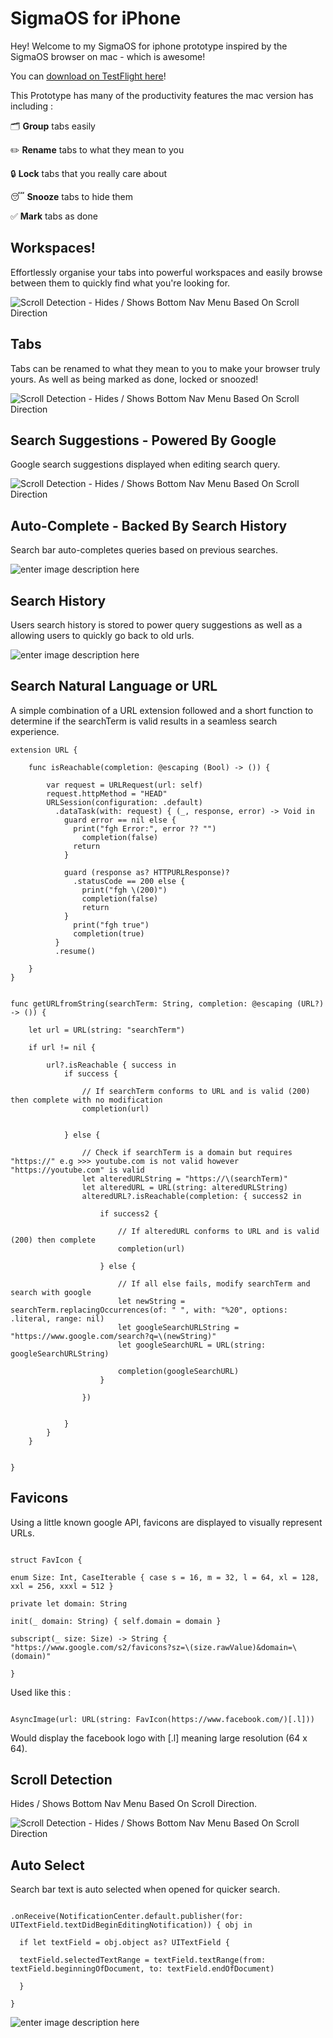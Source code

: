 # SigmaOS for iPhone

Hey! Welcome to my SigmaOS for iphone prototype inspired by the SigmaOS browser on mac - which is awesome!

You can [download on TestFlight here](https://sigmaos.com/)!
  

This Prototype has many of the productivity features the mac version has including :

🗂️ **Group** tabs easily

✏️ **Rename** tabs to what they mean to you

🔒 **Lock** tabs that you really care about

😴 **Snooze** tabs to hide them

✅ **Mark** tabs as done

  

## Workspaces!

Effortlessly organise your tabs into powerful workspaces and easily browse between them to quickly find what you're looking for.

![Scroll Detection - Hides / Shows Bottom Nav Menu Based On Scroll Direction](https://github.com/maxchaplin0610/sigmaOSPrototype/blob/main/workspaces_1.gif)


## Tabs
Tabs can be renamed to what they mean to you to make your browser truly yours. As well as being marked as done, locked or snoozed!

![Scroll Detection - Hides / Shows Bottom Nav Menu Based On Scroll Direction](https://github.com/maxchaplin0610/sigmaOSPrototype/blob/main/renameTab_1.gif)

  

## Search Suggestions - Powered By Google
Google search suggestions displayed when editing search query.

![Scroll Detection - Hides / Shows Bottom Nav Menu Based On Scroll Direction](https://github.com/maxchaplin0610/sigmaOSPrototype/blob/main/gogoleSearchsuggestions.gif)

  

## Auto-Complete - Backed By Search History

Search bar auto-completes queries based on previous searches.

![enter image description here](https://github.com/maxchaplin0610/sigmaOSPrototype/blob/main/historySuggestion.gif)



## Search History

Users search history is stored to power query suggestions as well as a allowing users to quickly go back to old urls.

![enter image description here](https://github.com/maxchaplin0610/sigmaOSPrototype/blob/main/searchHistory.png)

  
## Search Natural Language or URL
A simple combination of a URL extension followed and a short function to determine if the searchTerm is valid results in a seamless search experience.

```
extension URL {
    
    func isReachable(completion: @escaping (Bool) -> ()) {
        
        var request = URLRequest(url: self)
        request.httpMethod = "HEAD"
        URLSession(configuration: .default)
          .dataTask(with: request) { (_, response, error) -> Void in
            guard error == nil else {
              print("fgh Error:", error ?? "")
                completion(false)
              return
            }

            guard (response as? HTTPURLResponse)?
              .statusCode == 200 else {
                print("fgh \(200)")
                completion(false)
                return
            }
              print("fgh true")
              completion(true)
          }
          .resume()
      
    }
}

```
```

func getURLfromString(searchTerm: String, completion: @escaping (URL?) -> ()) {
    
    let url = URL(string: "searchTerm")
    
    if url != nil {
        
        url?.isReachable { success in
            if success {
                
                // If searchTerm conforms to URL and is valid (200) then complete with no modification
                completion(url)
                
                
            } else {
                
                // Check if searchTerm is a domain but requires "https://" e.g >>> youtube.com is not valid however "https://youtube.com" is valid
                let alteredURLString = "https://\(searchTerm)"
                let alteredURL = URL(string: alteredURLString)
                alteredURL?.isReachable(completion: { success2 in
                    
                    if success2 {
                        
                        // If alteredURL conforms to URL and is valid (200) then complete
                        completion(url)
                        
                    } else {
                        
                        // If all else fails, modify searchTerm and search with google
                        let newString = searchTerm.replacingOccurrences(of: " ", with: "%20", options: .literal, range: nil)
                        let googleSearchURLString = "https://www.google.com/search?q=\(newString)"
                        let googleSearchURL = URL(string: googleSearchURLString)
                        
                        completion(googleSearchURL)
                    }
                    
                })
                
                
            }
        }
    }
    
    
}

```

## Favicons

Using a little known google API, favicons are displayed to visually represent URLs.

```

struct FavIcon {

enum Size: Int, CaseIterable { case s = 16, m = 32, l = 64, xl = 128, xxl = 256, xxxl = 512 }

private let domain: String

init(_ domain: String) { self.domain = domain }

subscript(_ size: Size) -> String { "https://www.google.com/s2/favicons?sz=\(size.rawValue)&domain=\(domain)"

}

```

Used like this :

```

AsyncImage(url: URL(string: FavIcon(https://www.facebook.com/)[.l]))

```

Would display the facebook logo with [.l] meaning large resolution (64 x 64).

  

## Scroll Detection

Hides / Shows Bottom Nav Menu Based On Scroll Direction.

  

![Scroll Detection - Hides / Shows Bottom Nav Menu Based On Scroll Direction](https://github.com/maxchaplin0610/sigmaOSPrototype/blob/main/scrollDetection.gif)

  

## Auto Select

Search bar text is auto selected when opened for quicker search.

```

.onReceive(NotificationCenter.default.publisher(for: UITextField.textDidBeginEditingNotification)) { obj in

  if let textField = obj.object as? UITextField {

  textField.selectedTextRange = textField.textRange(from: textField.beginningOfDocument, to: textField.endOfDocument)

  }

}

```

![enter image description here](https://github.com/maxchaplin0610/sigmaOSPrototype/blob/main/autoSelect.gif)

